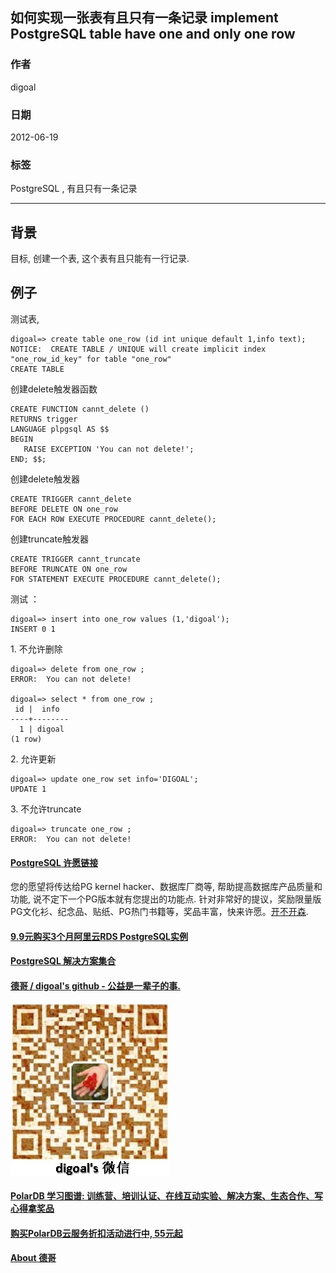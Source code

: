 ## 如何实现一张表有且只有一条记录 implement PostgreSQL table have one and only one row  
               
### 作者                
digoal               
                 
### 日期                 
2012-06-19            
                          
### 标签          
PostgreSQL , 有且只有一条记录      
          
----          
           
## 背景        
目标, 创建一个表, 这个表有且只能有一行记录.  
  
## 例子  
测试表,  
  
```  
digoal=> create table one_row (id int unique default 1,info text);  
NOTICE:  CREATE TABLE / UNIQUE will create implicit index "one_row_id_key" for table "one_row"  
CREATE TABLE  
```  
  
创建delete触发器函数  
  
```  
CREATE FUNCTION cannt_delete ()  
RETURNS trigger  
LANGUAGE plpgsql AS $$  
BEGIN  
   RAISE EXCEPTION 'You can not delete!';  
END; $$;  
```  
  
创建delete触发器  
  
```  
CREATE TRIGGER cannt_delete  
BEFORE DELETE ON one_row  
FOR EACH ROW EXECUTE PROCEDURE cannt_delete();  
```  
  
创建truncate触发器  
  
```  
CREATE TRIGGER cannt_truncate  
BEFORE TRUNCATE ON one_row  
FOR STATEMENT EXECUTE PROCEDURE cannt_delete();  
```  
  
测试  ：   
  
```  
digoal=> insert into one_row values (1,'digoal');  
INSERT 0 1  
```  
  
1\. 不允许删除  
  
```  
digoal=> delete from one_row ;  
ERROR:  You can not delete!  
  
digoal=> select * from one_row ;  
 id |  info    
----+--------  
  1 | digoal  
(1 row)  
```  
  
2\. 允许更新  
  
```  
digoal=> update one_row set info='DIGOAL';  
UPDATE 1  
```  
  
3\. 不允许truncate  
  
```  
digoal=> truncate one_row ;  
ERROR:  You can not delete!  
```  
  
  
  
  
  
  
  
  
  
  
  
  
  
  
  
  
  
  
  
  
  
  
  
  
  
  
  
  
  
  
  
  
  
  
  
  
  
  
  
  
  
  
  
  
  
  
  
  
  
  
  
  
  
  
  
  
  
  
  
  
  
  
  
  
  
  
  
  
  
  
  
  
  
  
#### [PostgreSQL 许愿链接](https://github.com/digoal/blog/issues/76 "269ac3d1c492e938c0191101c7238216")
您的愿望将传达给PG kernel hacker、数据库厂商等, 帮助提高数据库产品质量和功能, 说不定下一个PG版本就有您提出的功能点. 针对非常好的提议，奖励限量版PG文化衫、纪念品、贴纸、PG热门书籍等，奖品丰富，快来许愿。[开不开森](https://github.com/digoal/blog/issues/76 "269ac3d1c492e938c0191101c7238216").  
  
  
#### [9.9元购买3个月阿里云RDS PostgreSQL实例](https://www.aliyun.com/database/postgresqlactivity "57258f76c37864c6e6d23383d05714ea")
  
  
#### [PostgreSQL 解决方案集合](https://yq.aliyun.com/topic/118 "40cff096e9ed7122c512b35d8561d9c8")
  
  
#### [德哥 / digoal's github - 公益是一辈子的事.](https://github.com/digoal/blog/blob/master/README.md "22709685feb7cab07d30f30387f0a9ae")
  
  
![digoal's wechat](../pic/digoal_weixin.jpg "f7ad92eeba24523fd47a6e1a0e691b59")
  
  
#### [PolarDB 学习图谱: 训练营、培训认证、在线互动实验、解决方案、生态合作、写心得拿奖品](https://www.aliyun.com/database/openpolardb/activity "8642f60e04ed0c814bf9cb9677976bd4")
  
  
#### [购买PolarDB云服务折扣活动进行中, 55元起](https://www.aliyun.com/activity/new/polardb-yunparter?userCode=bsb3t4al "e0495c413bedacabb75ff1e880be465a")
  
  
#### [About 德哥](https://github.com/digoal/blog/blob/master/me/readme.md "a37735981e7704886ffd590565582dd0")
  
